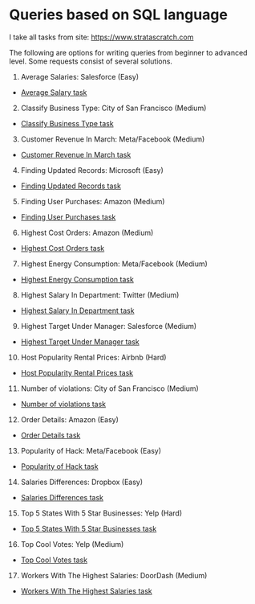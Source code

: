 # Queries based on SQL language

I take all tasks from site: https://www.stratascratch.com 

The following are options for writing queries from beginner to advanced level. Some requests consist of several solutions.

1. Average Salaries: Salesforce (Easy)
- [Average Salary task](https://github.com/prosimpleee/data_engineering_/blob/main/SQL_exercises/average_salaries(ss).sql)

2. Classify Business Type: City of San Francisco (Medium)
- [Classify Business Type task](https://github.com/prosimpleee/data_engineering_/blob/main/SQL_exercises/classify_business_type(ss).sql)

3. Customer Revenue In March: Meta/Facebook (Medium)
- [Customer Revenue In March task](https://github.com/prosimpleee/data_engineering_/blob/main/SQL_exercises/customer_revenue_march(ss).sql)

4. Finding Updated Records: Microsoft (Easy)
- [Finding Updated Records task](https://github.com/prosimpleee/data_engineering_/blob/main/SQL_exercises/finding_updated_records(ss).sql)

5. Finding User Purchases: Amazon (Medium)
- [Finding User Purchases task](https://github.com/prosimpleee/data_engineering_/blob/main/SQL_exercises/finding_user_purchases(ss).sql)

6. Highest Cost Orders: Amazon (Medium)
- [Highest Cost Orders task](https://github.com/prosimpleee/data_engineering_/blob/main/SQL_exercises/highest_cost_orders(ss).sql)

7. Highest Energy Consumption: Meta/Facebook (Medium)
- [Highest Energy Consumption task](https://github.com/prosimpleee/data_engineering_/blob/main/SQL_exercises/highest_energy_consumption(ss).sql)

8. Highest Salary In Department: Twitter (Medium)
- [Highest Salary In Department task](https://github.com/prosimpleee/data_engineering_/blob/main/SQL_exercises/highest_salary_in_department(ss).sql)

9. Highest Target Under Manager: Salesforce (Medium)
- [Highest Target Under Manager task](https://github.com/prosimpleee/data_engineering_/blob/main/SQL_exercises/highest_target_under_manager(ss).sql)

10. Host Popularity Rental Prices: Airbnb (Hard)
- [Host Popularity Rental Prices task](https://github.com/prosimpleee/data_engineering_/blob/main/SQL_exercises/host_popularity_rental_prices(ss).sql)

11. Number of violations: City of San Francisco (Medium)
- [Number of violations task](https://github.com/prosimpleee/data_engineering_/blob/main/SQL_exercises/number_of_violations(ss).sql)

12. Order Details: Amazon (Easy)
- [Order Details task](https://github.com/prosimpleee/data_engineering_/blob/main/SQL_exercises/order_details(ss).sql)

13. Popularity of Hack: Meta/Facebook (Easy)
- [Popularity of Hack task](https://github.com/prosimpleee/data_engineering_/blob/main/SQL_exercises/popularity_hack(ss).sql)

14. Salaries Differences: Dropbox (Easy)
- [Salaries Differences task](https://github.com/prosimpleee/data_engineering_/blob/main/SQL_exercises/salaries_differences(ss).sql)

15. Top 5 States With 5 Star Businesses: Yelp (Hard)
- [Top 5 States With 5 Star Businesses task](https://github.com/prosimpleee/data_engineering_/blob/main/SQL_exercises/top_5_states_with_5_star_businesses(ss).sql)

16. Top Cool Votes: Yelp (Medium)
- [Top Cool Votes task](https://github.com/prosimpleee/data_engineering_/blob/main/SQL_exercises/top_cool_votes(ss).sql)

17. Workers With The Highest Salaries: DoorDash (Medium)
- [Workers With The Highest Salaries task](https://github.com/prosimpleee/data_engineering_/blob/main/SQL_exercises/workers_with_the_highest_salaries(ss).sql)
